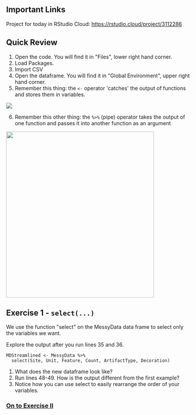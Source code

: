 ## Important Links
Project for today in RStudio Cloud: https://rstudio.cloud/project/3112286

## Quick Review
1. Open the code. You will find it in "Files", lower right hand corner.
2. Load Packages.
3. Import CSV
4. Open the dataframe. You will find it in "Global Environment", upper right hand corner.
5. Remember this thing: the `<-` operator 'catches' the output of functions and stores them in variables.

![](https://github.com/alonzi/DAACS-Intro-to-R/blob/main/r-pac-man.jpg)

6. Remember this other thing: the `%>%` (pipe) operator takes the output of one function and passes it into another function as an argument
<img src="https://images-na.ssl-images-amazon.com/images/I/413f-p1yjTL.jpg" width="400" height="450">

## Exercise 1 - `select(...)`
We use the function "select" on the MessyData data frame to select only the variables we want. 

Explore the output after you run lines 35 and 36.  

```
MDStreamlined <- MessyData %>%
  select(Site, Unit, Feature, Count, ArtifactType, Decoration)
  ```
  
1. What does the new dataframe look like?
2. Run lines 48-49. How is the output different from the first example?
3. Notice how you can use select to easily rearrange the order of your variables.

### [On to Exercise II](https://github.com/DAACS-Research-Consortium/DAACS-Open-Academy/FSS2021/Workshop4/Part_III.md)

